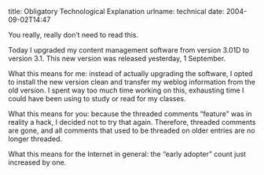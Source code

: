title: Obligatory Technological Explanation
urlname: technical
date: 2004-09-02T14:47

You really, really don&#x02bc;t need to read this.

Today I upgraded my content management software from version 3.01D to version 3.1. This new version was released yesterday, 1 September.

What this means for me: instead of actually upgrading the software, I opted to install the new version clean and transfer my weblog information from the old version. I spent way too much time working on this, exhausting time I could have been using to study or read for my classes.

What this means for you: because the threaded comments &ldquo;feature&rdquo; was in reality a hack, I decided not to try that again. Therefore, threaded comments are gone, and all comments that used to be threaded on older entries are no longer threaded.

What this means for the Internet in general: the &ldquo;early adopter&rdquo; count just increased by one.